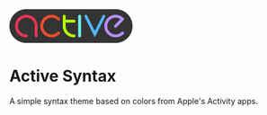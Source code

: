 <img src="https://raw.githubusercontent.com/timgthomas/active-syntax/master/logo.png" width="219">

# Active Syntax

A simple syntax theme based on colors from Apple's Activity apps.
